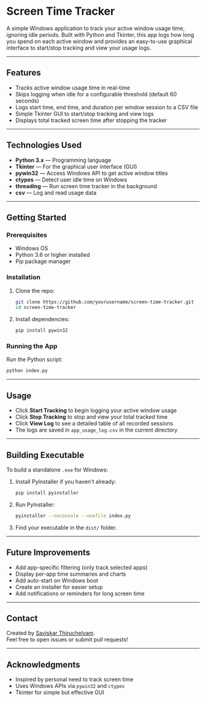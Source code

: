 # Screen Time Tracker

A simple Windows application to track your active window usage time, ignoring idle periods. Built with Python and Tkinter, this app logs how long you spend on each active window and provides an easy-to-use graphical interface to start/stop tracking and view your usage logs.

---

## Features

- Tracks active window usage time in real-time
- Skips logging when idle for a configurable threshold (default 60 seconds)
- Logs start time, end time, and duration per window session to a CSV file
- Simple Tkinter GUI to start/stop tracking and view logs
- Displays total tracked screen time after stopping the tracker

---

## Technologies Used

- **Python 3.x** — Programming language
- **Tkinter** — For the graphical user interface (GUI)
- **pywin32** — Access Windows API to get active window titles
- **ctypes** — Detect user idle time on Windows
- **threading** — Run screen time tracker in the background
- **csv** — Log and read usage data

---

## Getting Started

### Prerequisites

- Windows OS
- Python 3.6 or higher installed
- Pip package manager

### Installation

1. Clone the repo:

   ```bash
   git clone https://github.com/yourusername/screen-time-tracker.git
   cd screen-time-tracker
   ```

2. Install dependencies:

   ```bash
   pip install pywin32
   ```

### Running the App

Run the Python script:

```bash
python index.py
```

---

## Usage

- Click **Start Tracking** to begin logging your active window usage
- Click **Stop Tracking** to stop and view your total tracked time
- Click **View Log** to see a detailed table of all recorded sessions
- The logs are saved in `app_usage_log.csv` in the current directory

---

## Building Executable

To build a standalone `.exe` for Windows:

1. Install PyInstaller if you haven't already:

   ```bash
   pip install pyinstaller
   ```

2. Run PyInstaller:

   ```bash
   pyinstaller --noconsole --onefile index.py
   ```

3. Find your executable in the `dist/` folder.

---

## Future Improvements

- Add app-specific filtering (only track selected apps)
- Display per-app time summaries and charts
- Add auto-start on Windows boot
- Create an installer for easier setup
- Add notifications or reminders for long screen time

---

## Contact

Created by [Saviskar Thiruchelvam](https://github.com/Saviskar).  
Feel free to open issues or submit pull requests!

---

## Acknowledgments

- Inspired by personal need to track screen time
- Uses Windows APIs via `pywin32` and `ctypes`
- Tkinter for simple but effective GUI
